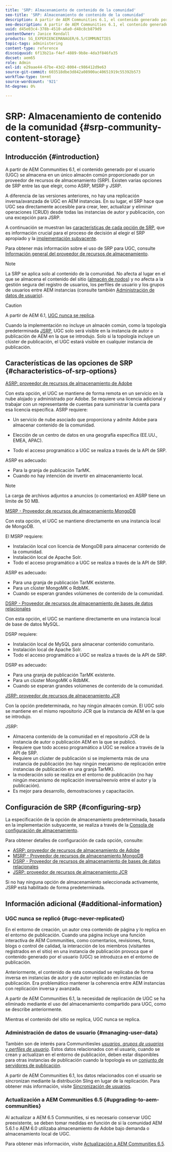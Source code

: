 ```yaml
---
title: 'SRP: Almacenamiento de contenido de la comunidad'
seo-title: 'SRP: Almacenamiento de contenido de la comunidad'
description: A partir de AEM Communities 6.1, el contenido generado por el usuario (UGC) se almacena en un único almacén común proporcionado por un proveedor de recursos de almacenamiento (SRP)
seo-description: A partir de AEM Communities 6.1, el contenido generado por el usuario (UGC) se almacena en un único almacén común proporcionado por un proveedor de recursos de almacenamiento (SRP)
uuid: d45e03c4-378b-4510-a6a0-d48c8cb879d9
contentOwner: Janice Kendall
products: SG_EXPERIENCEMANAGER/6.5/COMMUNITIES
topic-tags: administering
content-type: reference
discoiquuid: 6f13b21a-f4ef-4889-9b8e-4da3f846fa35
docset: aem65
role: Admin
exl-id: e29aae44-67be-43d2-8004-c986412d9e63
source-git-commit: 603518dbe3d842a08900ac40651919c55392b573
workflow-type: tm+mt
source-wordcount: '921'
ht-degree: 0%

---
```


# SRP: Almacenamiento de contenido de la comunidad {#srp-community-content-storage}

## Introducción {#introduction}

A partir de AEM Communities 6.1, el contenido generado por el usuario (UGC) se almacena en un único almacén común proporcionado por un proveedor de recursos de almacenamiento (SRP). Existen varias opciones de SRP entre las que elegir, como ASRP, MSRP y JSRP.

A diferencia de las versiones anteriores, no hay una replicación inversa/avanzada de UGC en AEM instancias. En su lugar, el SRP hace que UGC sea directamente accesible para crear, leer, actualizar y eliminar operaciones (CRUD) desde todas las instancias de autor y publicación, con una excepción para JSRP.

A continuación se muestran las [características de cada opción de SRP](#characteristics-of-srp-options), que es información crucial para el proceso de decisión al elegir el SRP apropiado y la [implementación subyacente](/help/communities/topologies.md).

Para obtener más información sobre el uso de SRP para UGC, consulte [Información general del proveedor de recursos de almacenamiento](/help/communities/srp.md).

>[!NOTE]
>
>La SRP se aplica solo al contenido de la comunidad. No afecta al lugar en el que se almacena el contenido del sitio ([almacén de nodos](/help/sites-deploying/data-store-config.md)) y no afecta a la gestión segura del registro de usuarios, los perfiles de usuario y los grupos de usuarios entre AEM instancias (consulte también [Administración de datos de usuario](#managing-user-data)).

>[!CAUTION]
>
>A partir de AEM 6.1, [UGC nunca se replica](#ugc-never-replicated).
>
>Cuando la implementación no incluye un almacén común, como la topología predeterminada [JSRP](/help/communities/topologies.md#jsrp), UGC solo será visible en la instancia de autor o publicación de AEM en la que se introdujo. Solo si la topología incluye un clúster de publicación, el UGC estará visible en cualquier instancia de publicación.

## Características de las opciones de SRP {#characteristics-of-srp-options}

[ASRP: proveedor de recursos de almacenamiento de Adobe](/help/communities/asrp.md)

Con esta opción, el UGC se mantiene de forma remota en un servicio en la nube alojado y administrado por Adobe. Se requiere una licencia adicional y trabajar con un representante de cuentas para suministrar la cuenta para esa licencia específica. ASRP requiere:

* Un servicio de nube asociado que proporciona y admite Adobe para almacenar contenido de la comunidad.
* Elección de un centro de datos en una geografía específica (EE.UU., EMEA, APAC).

* Todo el acceso programático a UGC se realiza a través de la API de SRP.

ASRP es adecuado:

* Para la granja de publicación TarMK.
* Cuando no hay intención de invertir en almacenamiento local.

>[!NOTE]
>
>La carga de archivos adjuntos a anuncios (o comentarios) en ASRP tiene un límite de 50 MB.

[MSRP - Proveedor de recursos de almacenamiento MongoDB](/help/communities/msrp.md)

Con esta opción, el UGC se mantiene directamente en una instancia local de MongoDB.

El MSRP requiere:

* Instalación local con licencia de MongoDB para almacenar contenido de la comunidad.
* Instalación local de Apache Solr.
* Todo el acceso programático a UGC se realiza a través de la API de SRP.

ASRP es adecuado:

* Para una granja de publicación TarMK existente.
* Para un clúster MongoMK o RdbMK.
* Cuando se esperan grandes volúmenes de contenido de la comunidad.

[DSRP - Proveedor de recursos de almacenamiento de bases de datos relacionales](/help/communities/dsrp.md)

Con esta opción, el UGC se mantiene directamente en una instancia local de base de datos MySQL.

DSRP requiere:

* Instalación local de MySQL para almacenar contenido comunitario.
* Instalación local de Apache Solr.
* Todo el acceso programático a UGC se realiza a través de la API de SRP.

DSRP es adecuado:

* Para una granja de publicación TarMK existente.
* Para un clúster MongoMK o RdbMK.
* Cuando se esperan grandes volúmenes de contenido de la comunidad.

[JSRP: proveedor de recursos de almacenamiento JCR](/help/communities/jsrp.md)

Con la opción predeterminada, no hay ningún almacén común. El UGC solo se mantiene en el mismo repositorio JCR que la instancia de AEM en la que se introdujo.

JSRP:

* Almacena contenido de la comunidad en el repositorio JCR de la instancia de autor o publicación AEM en la que se publicó.
* Requiere que todo acceso programático a UGC se realice a través de la API de SRP.
* Requiere un clúster de publicación si se implementa más de una instancia de publicación (no hay ningún mecanismo de replicación entre instancias de publicación en una granja TarMK).
* la moderación solo se realiza en el entorno de publicación (no hay ningún mecanismo de replicación inversa/reenvío entre el autor y la publicación).
* Es mejor para desarrollo, demostraciones y capacitación.

## Configuración de SRP {#configuring-srp}

La especificación de la opción de almacenamiento predeterminada, basada en la implementación subyacente, se realiza a través de la [Consola de configuración de almacenamiento](/help/communities/srp-config.md).

Para obtener detalles de configuración de cada opción, consulte:

* [ASRP: proveedor de recursos de almacenamiento de Adobe](/help/communities/asrp.md)
* [MSRP - Proveedor de recursos de almacenamiento MongoDB](/help/communities/msrp.md)
* [DSRP - Proveedor de recursos de almacenamiento de bases de datos relacionales](/help/communities/dsrp.md)
* [JSRP: proveedor de recursos de almacenamiento JCR](/help/communities/jsrp.md)

Si no hay ninguna opción de almacenamiento seleccionada activamente, JSRP está habilitado de forma predeterminada.

## Información adicional {#additional-information}

### UGC nunca se replicó {#ugc-never-replicated}

En el entorno de creación, un autor crea contenido de página y lo replica en el entorno de publicación. Cuando una página incluye una función interactiva de AEM Communities, como comentarios, revisiones, foros, blogs o control de calidad, la interacción de los miembros (visitantes registrados en el sitio) en una instancia de publicación provoca que el contenido generado por el usuario (UGC) se introduzca en el entorno de publicación.

Anteriormente, el contenido de esta comunidad se replicaba de forma inversa en instancias de autor y de autor replicado en instancias de publicación. Era problemático mantener la coherencia entre AEM instancias con replicación inversa y avanzada.

A partir de AEM Communities 6.1, la necesidad de replicación de UGC se ha eliminado mediante el uso del almacenamiento compartido para UGC, como se describe anteriormente.

Mientras el contenido del sitio se replica, UGC nunca se replica.

### Administración de datos de usuario {#managing-user-data}

También son de interés para CommunitiesIes [*usuarios*, *grupos de usuarios* y *perfiles de usuario*](/help/communities/users.md). Estos datos relacionados con el usuario, cuando se crean y actualizan en el entorno de publicación, deben estar disponibles para otras instancias de publicación cuando la topología es un [conjunto de servidores de publicación](/help/sites-deploying/recommended-deploys.md#tarmk-farm).

A partir de AEM Communities 6.1, los datos relacionados con el usuario se sincronizan mediante la distribución Sling en lugar de la replicación. Para obtener más información, visite [Sincronización de usuarios](/help/communities/sync.md).

### Actualización a AEM Communities 6.5 {#upgrading-to-aem-communities}

Al actualizar a AEM 6.5 Communities, si es necesario conservar UGC preexistente, se deben tomar medidas en función de si la comunidad AEM 5.6.1 o AEM 6.0 utilizaba almacenamiento de Adobe bajo demanda o almacenamiento local de UGC.

Para obtener más información, visite [Actualización a AEM Communities 6.5](/help/communities/upgrade.md).
